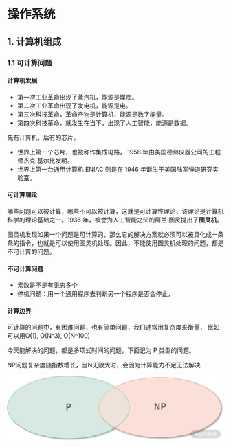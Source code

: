 # 操作系统



## 1. 计算机组成

### 1.1 可计算问题

#### 计算机发展

+ 第一次工业革命出现了蒸汽机，能源是煤炭。
+ 第二次工业革命出现了发电机，能源是电。
+ 第三次科技革命，革命产物是计算机，能源是数字能量。
+ 第四次科技革命，就发生在当下，出现了人工智能，能源是数据。

先有计算机，后有的芯片。

+ 世界上第一个芯片，也被称作集成电路， 1958 年由美国德州仪器公司的工程师杰克·基尔比发明。
+ 世界上第一台通用计算机 ENIAC 则是在 1946 年诞生于美国陆军弹道研究实验室。



#### 可计算理论

哪些问题可以被计算，哪些不可以被计算，这就是可计算性理论，该理论是计算机科学的理论基础之一。1936 年，被誉为人工智能之父的阿兰·图灵提出了**图灵机**。

图灵机发现如果一个问题是可计算的，那么它的解决方案就必须可以被具化成一条条的指令，也就是可以使用图灵机处理。因此，不能使用图灵机处理的问题，都是不可计算的问题。



#### 不可计算问题

+ 素数是不是有无穷多个
+ 停机问题：用一个通用程序去判断另一个程序是否会停止，



#### 计算边界

可计算的问题中，有困难问题，也有简单问题，我们通常用复杂度来衡量， 比如可以用O(1), O(N^3), O(N^100)

今天能解决的问题，都是多项式时间的问题，下面记为 P 类型的问题。

NP问题复杂度随指数增长，当N无限大时，会因为计算能力不足无法解决

![](./images/os-01.png)